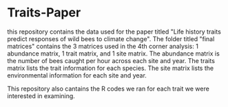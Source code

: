 # Traits-Paper
this repository contains the data used for the paper titled "Life history traits predict responses of wild bees to climate change". The folder titled "final matrices" contains the 3 matrices used in the 4th corner analysis: 1 abundance matrix, 1 trait matrix, and 1 site matrix. The abundance matrix is the number of bees caught per hour across each site and year. The traits matrix lists the trait information for each species. The site matrix lists the environmental information for each site and year. 

This repository also cantains the R codes we ran for each trait we were interested in examining.
